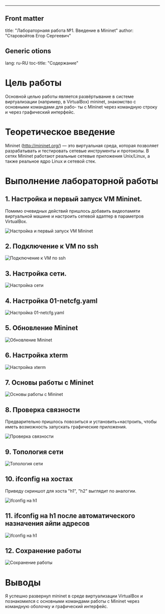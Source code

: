 ---
## Front matter
title: "Лабораторнаяя работа №1. Введение в Mininet"
author: "Старовойтов Егор Сергеевич"

## Generic otions
lang: ru-RU
toc-title: "Содержание"

<!--## Bibliography-->
<!--bibliography: bib/cite.bib-->
<!--csl: pandoc/csl/gost-r-7-0-5-2008-numeric.csl-->
<!---->
<!--## Pdf output format-->
<!--toc: true # Table of contents-->
<!--toc-depth: 2-->
<!--lof: true # List of figures-->
<!--lot: true # List of tables-->
<!--fontsize: 12pt-->
<!--linestretch: 1.5-->
<!--papersize: a4-->
<!--documentclass: scrreprt-->
<!--## I18n polyglossia-->
<!--polyglossia-lang:-->
<!--  name: russian-->
<!--  options:-->
<!--	- spelling=modern-->
<!--	- babelshorthands=true-->
<!--polyglossia-otherlangs:-->
<!--  name: english-->
<!--## I18n babel-->
<!--babel-lang: russian-->
<!--babel-otherlangs: english-->
<!--## Fonts-->
<!--mainfont: IBM Plex Serif-->
<!--romanfont: IBM Plex Serif-->
<!--sansfont: IBM Plex Sans-->
<!--monofont: IBM Plex Mono-->
<!--mathfont: STIX Two Math-->
<!--mainfontoptions: Ligatures=Common,Ligatures=TeX,Scale=0.94-->
<!--romanfontoptions: Ligatures=Common,Ligatures=TeX,Scale=0.94-->
<!--sansfontoptions: Ligatures=Common,Ligatures=TeX,Scale=MatchLowercase,Scale=0.94-->
<!--monofontoptions: Scale=MatchLowercase,Scale=0.94,FakeStretch=0.9-->
<!--mathfontoptions:-->
<!--## Biblatex-->
<!--biblatex: true-->
<!--biblio-style: "gost-numeric"-->
<!--biblatexoptions:-->
<!--  - parentracker=true-->
<!--  - backend=biber-->
<!--  - hyperref=auto-->
<!--  - language=auto-->
<!--  - autolang=other*-->
<!--  - citestyle=gost-numeric-->
<!--## Pandoc-crossref LaTeX customization-->
<!--figureTitle: "Рис."-->
<!--tableTitle: "Таблица"-->
<!--listingTitle: "Листинг"-->
<!--lofTitle: "Список иллюстраций"-->
<!--lotTitle: "Список таблиц"-->
<!--lolTitle: "Листинги"-->
<!--## Misc options-->
<!--indent: true-->
<!--header-includes:-->
<!--  - \usepackage{indentfirst}-->
<!--  - \usepackage{float} # keep figures where there are in the text-->
<!--  - \floatplacement{figure}{H} # keep figures where there are in the text-->
<!------->

# Цель работы
Основной целью работы является развёртывание в системе виртуализации
(например, в VirtualBox) mininet, знакомство с основными командами для рабо-
ты с Mininet через командную строку и через графический интерфейс.

# Теоретическое введение
Mininet (http://mininet.org/) — это виртуальная среда, которая позволяет
разрабатывать и тестировать сетевые инструменты и протоколы. В сетях Mininet
работают реальные сетевые приложения Unix/Linux, а также реальное ядро Linux
и сетевой стек.

# Выполнение лабораторной работы

## 1. Настройка и первый запуск VM Mininet.
Помимо очевидных действий пришлось добавить видеопамяти виртуальной машине и настроить сетевой адаптер в параметров VirtualBox.

![Настройка и первый запуск VM Mininet](image/Screenshot_1.png)

## 2. Подключение к VM по ssh 
![Подключение к VM по ssh](image/Screenshot_2.png)

## 3. Настройка сети.
![Настройка сети](image/Screenshot_3.png)

## 4. Настройка 01-netcfg.yaml
![Настройка 01-netcfg.yaml](image/Screenshot_4.png)

## 5. Обновление Mininet
![Обновление Mininet](image/Screenshot_5.png)

## 6. Настройка xterm
![Настройка xterm](image/Screenshot_6.png)

## 7. Основы работы c Mininet
![Основы работы c Mininet](image/Screenshot_7.png)

## 8. Проверка связности
Предварительно пришлось повозиться и установить+настроить, чтобы иметь возможность запускать графические приложения.

![Проверка связности](image/Screenshot_8.png)

## 9. Топология сети
![Топология сети](imahe/Screenshot_9.png)

## 10. ifconfig на хостах
Приведу скриншот для хоста "h1", "h2" выглядит по аналогии.

![ifconfig на h1](image/Screenshot_10.png)

## 11. ifconfig на h1 после автоматического назначения айпи адресов
![ifconfig на h1](image/Screenshot_11.png)

## 12. Сохранение работы
![Сохранение работы](image/Screenshot_12.png)


# Выводы
Я успешно развернул mininet в среде виртуализации VirtualBox и познакомился с основными командами работы с Mininet через командную оболочку и графический интерфейс.

